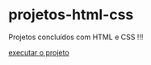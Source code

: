 # projetos-html-css
 Projetos concluídos com HTML e CSS !!!

 <a href="https://dev-nathansilva.github.io/projetos-html-css/LandingPage/index.html">executar o projeto </a>
